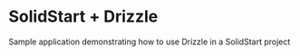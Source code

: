 # SolidStart + Drizzle

Sample application demonstrating how to use Drizzle in a SolidStart project
